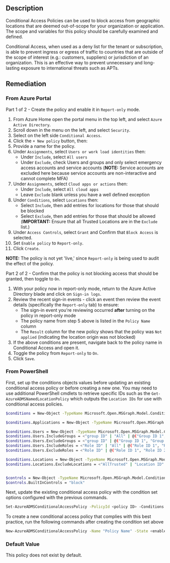 ## Description

Conditional Access Policies can be used to block access from geographic locations that are deemed out-of-scope for your organization or application. The scope and variables for this policy should be carefully examined and defined.

Conditional Access, when used as a deny list for the tenant or subscription, is able to prevent ingress or egress of traffic to countries that are outside of the scope of interest (e.g.: customers, suppliers) or jurisdiction of an organization. This is an effective way to prevent unnecessary and long-lasting exposure to international threats such as APTs.

## Remediation

### From Azure Portal

Part 1 of 2 - Create the policy and enable it in `Report-only` mode.

1. From Azure Home open the portal menu in the top left, and select `Azure Active Directory`.
2. Scroll down in the menu on the left, and select `Security`.
3. Select on the left side `Conditional Access`.
4. Click the `+ New policy` button, then:
5. Provide a name for the policy.
6. Under `Assignments`, select `Users or work load identities` then:
   - Under `Include`, select `All users`
   - Under `Exclude`, check Users and groups and only select emergency access accounts and service accounts (**NOTE:** Service accounts are excluded here because service accounts are non-interactive and cannot complete MFA)
7. Under `Assignments`, select `Cloud apps or actions` then:
   - Under `Include`, select `All cloud apps`
   - Leave `Exclude` blank unless you have a well defined exception
8. Under `Conditions`, select `Locations` then:
   - Select `Include`, then add entries for locations for those that should be blocked
   - Select `Exclude`, then add entries for those that should be allowed (**IMPORTANT:** Ensure that all Trusted Locations are in the `Exclude` list.)
9. Under `Access Controls`, select `Grant` and Confirm that `Block Access` is selected.
10. Set `Enable policy` to `Report-only`.
11. Click `Create`.

**NOTE:** The policy is not yet 'live,' since `Report-only` is being used to audit the effect of the policy.

Part 2 of 2 - Confirm that the policy is not blocking access that should be granted, then toggle to `On`.

1. With your policy now in report-only mode, return to the Azure Active Directory blade and click on `Sign-in logs`.
2. Review the recent sign-in events - click an event then review the event details (specifically the `Report-only` tab) to ensure:
   - The sign-in event you're reviewing occurred **after** turning on the policy in report-only mode
   - The policy name from step 5 above is listed in the `Policy Name` column
   - The `Result` column for the new policy shows that the policy was `Not applied` (indicating the location origin was not blocked)
3. If the above conditions are present, navigate back to the policy name in Conditional Access and open it.
4. Toggle the policy from `Report-only` to `On`.
5. Click `Save`.

### From PowerShell

First, set up the conditions objects values before updating an existing conditional access policy or before creating a new one. You may need to use additional PowerShell cmdlets to retrieve specific IDs such as the `Get-AzureADMSNamedLocationPolicy` which outputs the `Location IDs` for use with conditional access policies.

```bash
$conditions = New-Object -TypeName Microsoft.Open.MSGraph.Model.ConditionalAccessConditionSet

$conditions.Applications = New-Object -TypeName Microsoft.Open.MSGraph.Model.ConditionalAccessApplicationCondition $conditions.Applications.IncludeApplications = <"All" | "Office365" | "app ID" | @("app ID 1", "app ID 2", etc...> $conditions.Applications.ExcludeApplications = <"Office365" | "app ID" | @("app ID 1", "app ID 2", etc...)>

$conditions.Users = New-Object -TypeName Microsoft.Open.MSGraph.Model.ConditionalAccessUserCondition $conditions.Users.IncludeUsers = <"All" | "None" | "GuestsOrExternalUsers" | "Specific User ID" | @("User ID 1", "User ID 2", etc.)> $conditions.Users.ExcludeUsers = <"GuestsOrExternalUsers" | "Specific User ID" | @("User ID 1", "User ID 2", etc.)>
$conditions.Users.IncludeGroups = <"group ID" | "All" | @("Group ID 1", "Group ID 2", etc...)>
$conditions.Users.ExcludeGroups = <"group ID" | @("Group ID 1", "Group ID 2", etc...)>
$conditions.Users.IncludeRoles = <"Role ID" | "All" | @("Role ID 1", "Role ID 2", etc...)>
$conditions.Users.ExcludeRoles = <"Role ID" | @("Role ID 1", "Role ID 2", etc...)>

$conditions.Locations = New-Object -TypeName Microsoft.Open.MSGraph.Model.ConditionalAccessLocationCondition $conditions.Locations.IncludeLocations = <"Location ID" | @("Location ID 1", "Location ID 2", etc...) >
$conditions.Locations.ExcludeLocations = <"AllTrusted" | "Location ID" | @("Location ID 1", "Location ID 2", etc...)>


$controls = New-Object -TypeName Microsoft.Open.MSGraph.Model.ConditionalAccessGrantControls $controls._Operator = "OR"
$controls.BuiltInControls = "block"
```

Next, update the existing conditional access policy with the condition set options configured with the previous commands.

```bash
Set-AzureADMSConditionalAccessPolicy -PolicyId <policy ID> -Conditions $conditions -GrantControls $controls
```

To create a new conditional access policy that complies with this best practice, run the following commands after creating the condition set above

```bash
New-AzureADMSConditionalAccessPolicy -Name "Policy Name" -State <enabled|disabled> -Conditions $conditions -GrantControls $controls
```

### Default Value

This policy does not exist by default.
